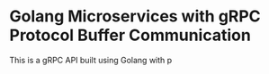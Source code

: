 # Golang Microservices with gRPC Protocol Buffer Communication
This is a gRPC API built using Golang with p
